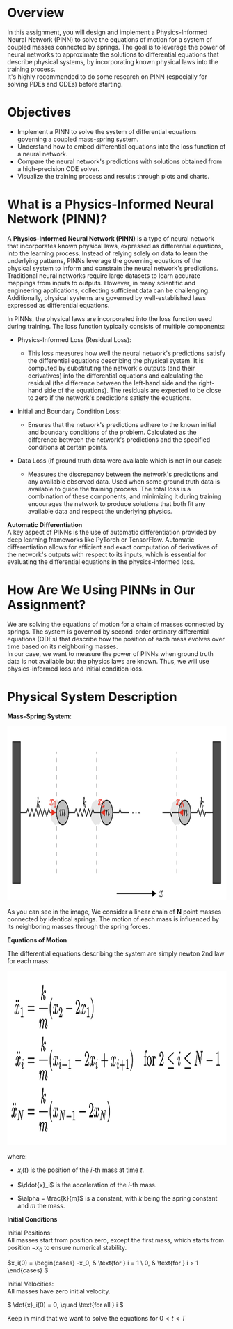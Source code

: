 # Overview  

In this assignment, you will design and implement a Physics-Informed Neural Network (PINN) to solve the equations of motion for a system of coupled masses connected by springs. The goal is to leverage the power of neural networks to approximate the solutions to differential equations that describe physical systems, by incorporating known physical laws into the training process.  
It's highly recommended to do some research on PINN (especially for solving PDEs and ODEs) before starting.

# Objectives  
* Implement a PINN to solve the system of differential equations governing a coupled mass-spring system.
* Understand how to embed differential equations into the loss function of a neural network.
* Compare the neural network's predictions with solutions obtained from a high-precision ODE solver.
* Visualize the training process and results through plots and charts.

# What is a Physics-Informed Neural Network (PINN)?  
A **Physics-Informed Neural Network (PINN)** is a type of neural network that incorporates known physical laws, expressed as differential equations, into the learning process. Instead of relying solely on data to learn the underlying patterns, PINNs leverage the governing equations of the physical system to inform and constrain the neural network's predictions.  
Traditional neural networks require large datasets to learn accurate mappings from inputs to outputs. However, in many scientific and engineering applications, collecting sufficient data can be challenging. Additionally, physical systems are governed by well-established laws expressed as differential equations.  
  
In PINNs, the physical laws are incorporated into the loss function used during training. The loss function typically consists of multiple components:

* Physics-Informed Loss (Residual Loss):

    * This loss measures how well the neural network's predictions satisfy the differential equations describing the physical system.
It is computed by substituting the network's outputs (and their derivatives) into the differential equations and calculating the residual (the difference between the left-hand side and the right-hand side of the equations).
The residuals are expected to be close to zero if the network's predictions satisfy the equations.  
  
* Initial and Boundary Condition Loss:

    * Ensures that the network's predictions adhere to the known initial and boundary conditions of the problem.
Calculated as the difference between the network's predictions and the specified conditions at certain points.  
  
* Data Loss (if ground truth data were available which is not in our case):

    * Measures the discrepancy between the network's predictions and any available observed data.
Used when some ground truth data is available to guide the training process.
The total loss is a combination of these components, and minimizing it during training encourages the network to produce solutions that both fit any available data and respect the underlying physics.

**Automatic Differentiation**  
A key aspect of PINNs is the use of automatic differentiation provided by deep learning frameworks like PyTorch or TensorFlow. Automatic differentiation allows for efficient and exact computation of derivatives of the network's outputs with respect to its inputs, which is essential for evaluating the differential equations in the physics-informed loss.


# How Are We Using PINNs in Our Assignment?  
We are solving the equations of motion for a chain of masses connected by springs. The system is governed by second-order ordinary differential equations (ODEs) that describe how the position of each mass evolves over time based on its neighboring masses.  
In our case, we want to measure the power of PINNs when ground truth data is not available but the physics laws are known. Thus, we will use physics-informed loss and initial condition loss.


# Physical System Description  
**Mass-Spring System**:  
  
<img src="system.png" alt="" width="900" height="400">  
  
As you can see in the image, We consider a linear chain of **N** point masses connected by identical springs. The motion of each mass is influenced by its neighboring masses through the spring forces.  
  
**Equations of Motion**  

The differential equations describing the system are simply newton 2nd law for each mass:  
  
<img src="equations.png" alt="" width="900" height="400">  
  
where:    
  
* $x_i(t)$ is the position of the $i$-th mass at time $t$.

* $\ddot{x}_i$ is the acceleration of the $i$-th mass.

* $\alpha = \frac{k}{m}$ is a constant, with $k$ being the spring constant and $m$ the mass.  
  
**Initial Conditions**  
  
Initial Positions:  
All masses start from position zero, except the first mass, which starts from position $-x_0$ to ensure numerical stability.


$x_i(0) =
\begin{cases} 
-x_0, & \text{for } i = 1 \\
0, & \text{for } i > 1 
\end{cases}
$

Initial Velocities:  
All masses have zero initial velocity.

$
\dot{x}_i(0) = 0, \quad \text{for all } i
$
  
Keep in mind that we want to solve the equations for $0<t<T$


